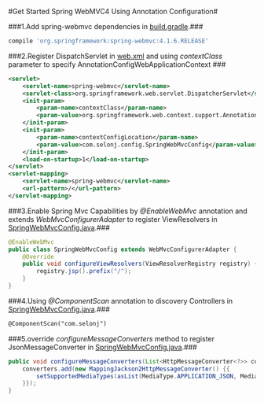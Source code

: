#Get Started Spring WebMVC4 Using Annotation Configuration#

###1.Add spring-webmvc dependencies in [build.gradle](build.gradle).###
```groovy
compile 'org.springframework:spring-webmvc:4.1.6.RELEASE'
```

###2.Register DispatchServlet in [web.xml](src/main/webapp/WEB-INF/web.xml) and using *contextClass* parameter to specify  AnnotationConfigWebApplicationContext ###
```xml
<servlet>
    <servlet-name>spring-webmvc</servlet-name>
    <servlet-class>org.springframework.web.servlet.DispatcherServlet</servlet-class>
    <init-param>
        <param-name>contextClass</param-name>
        <param-value>org.springframework.web.context.support.AnnotationConfigWebApplicationContext</param-value>
    </init-param>
    <init-param>
        <param-name>contextConfigLocation</param-name>
        <param-value>com.selonj.config.SpringWebMvcConfig</param-value>
    </init-param>
    <load-on-startup>1</load-on-startup>
</servlet>
<servlet-mapping>
    <servlet-name>spring-webmvc</servlet-name>
    <url-pattern>/</url-pattern>
</servlet-mapping>
```

###3.Enable Spring Mvc Capabilities by *@EnableWebMvc* annotation and extends *WebMvcConfigurerAdapter* to register ViewResolvers in [SpringWebMvcConfig.java](src/main/java/com/selonj/config/SpringWebMvcConfig.java).###
```java
@EnableWebMvc
public class SpringWebMvcConfig extends WebMvcConfigurerAdapter {
    @Override
    public void configureViewResolvers(ViewResolverRegistry registry) {
        registry.jsp().prefix("/");
    }
}
```

###4.Using *@ComponentScan* annotation to discovery Controllers in [SpringWebMvcConfig.java](src/main/java/com/selonj/config/SpringWebMvcConfig.java).###

```xml
@ComponentScan("com.selonj")
```

###5.override *configureMessageConverters* method to register JsonMessageConverter in [SpringWebMvcConfig.java](src/main/java/com/selonj/config/SpringWebMvcConfig.java).###

```java
public void configureMessageConverters(List<HttpMessageConverter<?>> converters) {
    converters.add(new MappingJackson2HttpMessageConverter() {{
        setSupportedMediaTypes(asList(MediaType.APPLICATION_JSON, MediaType.TEXT_HTML));
    }});
}
```